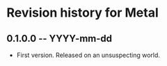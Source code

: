 # Revision history for Metal

## 0.1.0.0  -- YYYY-mm-dd

* First version. Released on an unsuspecting world.
